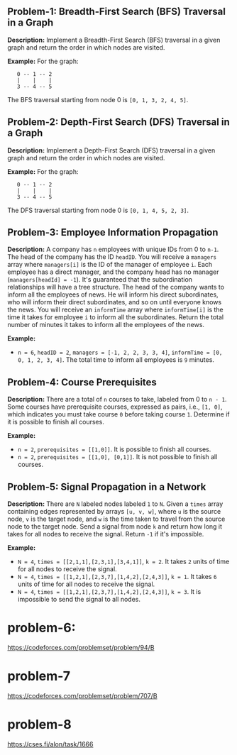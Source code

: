 ## Problem-1: Breadth-First Search (BFS) Traversal in a Graph

**Description:** Implement a Breadth-First Search (BFS) traversal in a given graph and return the order in which nodes are visited.

**Example:** For the graph:
```
   0 -- 1 -- 2
   |    |    |
   3 -- 4 -- 5
```
The BFS traversal starting from node 0 is `[0, 1, 3, 2, 4, 5]`.

## Problem-2: Depth-First Search (DFS) Traversal in a Graph

**Description:** Implement a Depth-First Search (DFS) traversal in a given graph and return the order in which nodes are visited.

**Example:** For the graph:
```
   0 -- 1 -- 2
   |    |    |
   3 -- 4 -- 5
```
The DFS traversal starting from node 0 is `[0, 1, 4, 5, 2, 3]`.

## Problem-3: Employee Information Propagation

**Description:** A company has `n` employees with unique IDs from 0 to `n-1`. The head of the company has the ID `headID`. You will receive a `managers` array where `managers[i]` is the ID of the manager of employee `i`. Each employee has a direct manager, and the company head has no manager (`managers[headId] = -1`). It's guaranteed that the subordination relationships will have a tree structure. The head of the company wants to inform all the employees of news. He will inform his direct subordinates, who will inform their direct subordinates, and so on until everyone knows the news. You will receive an `informTime` array where `informTime[i]` is the time it takes for employee `i` to inform all the subordinates. Return the total number of minutes it takes to inform all the employees of the news.

**Example:** 
- `n = 6`, `headID = 2`, `managers = [-1, 2, 2, 3, 3, 4]`, `informTime = [0, 0, 1, 2, 3, 4]`. The total time to inform all employees is `9` minutes.

## Problem-4: Course Prerequisites

**Description:** There are a total of `n` courses to take, labeled from 0 to `n - 1`. Some courses have prerequisite courses, expressed as pairs, i.e., `[1, 0]`, which indicates you must take course `0` before taking course `1`. Determine if it is possible to finish all courses.

**Example:** 
- `n = 2`, `prerequisites = [[1,0]]`. It is possible to finish all courses.
- `n = 2`, `prerequisites = [[1,0], [0,1]]`. It is not possible to finish all courses.

## Problem-5: Signal Propagation in a Network

**Description:** There are `N` labeled nodes labeled `1` to `N`. Given a `times` array containing edges represented by arrays `[u, v, w]`, where `u` is the source node, `v` is the target node, and `w` is the time taken to travel from the source node to the target node. Send a signal from node `k` and return how long it takes for all nodes to receive the signal. Return `-1` if it's impossible.

**Example:**
- `N = 4`, `times = [[2,1,1],[2,3,1],[3,4,1]]`, `k = 2`. It takes `2` units of time for all nodes to receive the signal.
- `N = 4`, `times = [[1,2,1],[2,3,7],[1,4,2],[2,4,3]]`, `k = 1`. It takes `6` units of time for all nodes to receive the signal.
- `N = 4`, `times = [[1,2,1],[2,3,7],[1,4,2],[2,4,3]]`, `k = 3`. It is impossible to send the signal to all nodes.



# problem-6: 

https://codeforces.com/problemset/problem/94/B


# problem-7 

https://codeforces.com/problemset/problem/707/B


# problem-8

https://cses.fi/alon/task/1666
